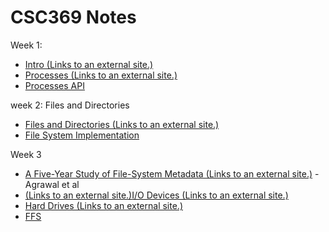# CSC369 Notes

Week 1:

* [Intro \(Links to an external site.\)](http://pages.cs.wisc.edu/~remzi/OSTEP/intro.pdf)
* [Processes \(Links to an external site.\)](http://pages.cs.wisc.edu/~remzi/OSTEP/cpu-intro.pdf)
* [Processes API](http://pages.cs.wisc.edu/~remzi/OSTEP/cpu-api.pdf)

week 2: Files and Directories

* [Files and Directories \(Links to an external site.\)](http://pages.cs.wisc.edu/~remzi/OSTEP/file-intro.pdf)
* [File System Implementation](http://pages.cs.wisc.edu/~remzi/OSTEP/file-implementation.pdf)

Week 3

* [A Five-Year Study of File-System Metadata \(Links to an external site.\)](http://research.microsoft.com/pubs/72896/fast07-final.pdf) - Agrawal et al
* [ \(Links to an external site.\)](http://pages.cs.wisc.edu/~remzi/OSTEP/file-journaling.pdf)[I/O Devices \(Links to an external site.\)](http://pages.cs.wisc.edu/~remzi/OSTEP/file-devices.pdf)
* [Hard Drives \(Links to an external site.\)](http://pages.cs.wisc.edu/~remzi/OSTEP/file-disks.pdf)
* [FFS](http://pages.cs.wisc.edu/~remzi/OSTEP/file-ffs.pdf)



